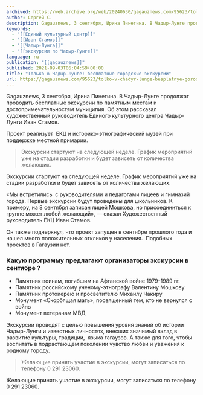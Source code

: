 ```yaml
---
archived: https://web.archive.org/web/20240630/gagauznews.com/95623/tolko-v-chadyr-lunge-besplatnye-gorodskie-ekskursii.html
author: Сергей С.
description: Gagauznews, 3 сентября, Ирина Пинегина. В Чадыр-Лунге продолжат проводить бесплатные экскурсии по памятным местам и достопримечательностям муниципия. Об этом рассказал художественный руководитель Единого культурного центра Чадыр-Лунги Иван Стамов. Проект реализует  ЕКЦ и историко-этнографический музей при поддержке местной примарии.  Экскурсии стартуют на следующей неделе. График мероприятий уже на стадии разработки и будет зависеть от количества желающих. «Мы встретились  с руководителями и педагогами лицеев и гимназий города. Первые экскурсии будут проведены для школьников. К примеру, на 8 сентября записан лицей Мошкова, но присоединиться к группе может любой желающий», — сказал Художественный руководитель ЕКЦ Иван Стамов. Он также подчеркнул, что проект запущен в […]
keywords:
  - "[[Единый культурный центр]]"
  - "[[Иван Стамов]]"
  - "[[Чадыр-Лунга]]"
  - "[[экскурсии по Чадыр-Лунге]]"
language: ru
publication: "[[gagauznews]]"
published: 2021-09-03T06:04:59+00:00
title: "Только в Чадыр-Лунге: бесплатные городские экскурсии"
url: https://gagauznews.com/95623/tolko-v-chadyr-lunge-besplatnye-gorodskie-ekskursii.html
---
```


Gagauznews, 3 сентября, Ирина Пинегина. В Чадыр-Лунге продолжат проводить бесплатные экскурсии по памятным местам и достопримечательностям муниципия. Об этом рассказал художественный руководитель Единого культурного центра Чадыр-Лунги Иван Стамов.

Проект реализует  ЕКЦ и историко-этнографический музей при поддержке местной примарии.

> Экскурсии стартуют на следующей неделе. График мероприятий уже на стадии разработки и будет зависеть от количества желающих.

Экскурсии стартуют на следующей неделе. График мероприятий уже на стадии разработки и будет зависеть от количества желающих.

«Мы встретились  с руководителями и педагогами лицеев и гимназий города. Первые экскурсии будут проведены для школьников. К примеру, на 8 сентября записан лицей Мошкова, но присоединиться к группе может любой желающий», — сказал Художественный руководитель ЕКЦ Иван Стамов.

Он также подчеркнул, что проект запущен в сентябре прошлого года и нашел много положительных откликов у населения.  Подобных проектов в Гагаузии нет.

### Какую программу предлагают организаторы экскурсии в сентябре ?

* Памятник воинам, погибшим на Афганской войне 1979-1989 гг.
* Памятник российскому ученому-этнографу Валентину Мошкову
* Памятник протоиерею и просветителю Михаилу Чакиру
* Монумент «Скорбящая мать», посвященный тем, кто не вернулся с войны
* Монумент ветеранам МВД

Экскурсии проводят с целью повышения уровня знаний об истории Чадыр-Лунги и известных личностях, внесших значимый вклад в развитие культуры, традиции,  языка гагаузов. А также для того, чтобы воспитать в подрастающем поколении чувство любви и уважения к родному городу.

> Желающие принять участие в экскурсии, могут записаться по телефону 0 291 23060.

Желающие принять участие в экскурсии, могут записаться по телефону 0 291 23060.